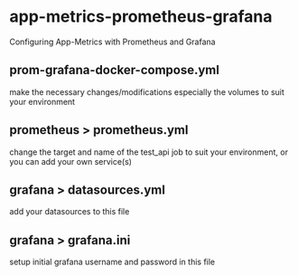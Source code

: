 # app-metrics-prometheus-grafana
Configuring App-Metrics with Prometheus and Grafana


prom-grafana-docker-compose.yml
------------------------------
make the necessary changes/modifications especially the volumes  to suit your environment



prometheus > prometheus.yml
------------------
change the target and name of the test_api job to suit your environment, or you can add 
your own service(s)



grafana > datasources.yml 
--------------------------
add your datasources to this file



grafana > grafana.ini
---------------------
setup initial grafana username and password in this file

